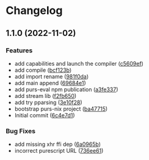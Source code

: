 # Changelog

## 1.1.0 (2022-11-02)


### Features

* add capabilities and launch the compiler ([c5609ef](https://github.com/klarkc/purs-eval/commit/c5609ef15b5c55a994886d5b609a617aabb6aa58))
* add compile ([bcf123b](https://github.com/klarkc/purs-eval/commit/bcf123b4367614a2d7630c9fcb6c7a583ee0cf7b))
* add import rename ([981f0da](https://github.com/klarkc/purs-eval/commit/981f0da6a9154826a6c2518c87505e224c67a442))
* add main append ([69684e1](https://github.com/klarkc/purs-eval/commit/69684e1c82808c68218f0359a2d870ced0b54b4b))
* add purs-eval npm publication ([a3fe337](https://github.com/klarkc/purs-eval/commit/a3fe33766551755e228bbd8ae7f8199452f500e4))
* add stream lib ([f2fb650](https://github.com/klarkc/purs-eval/commit/f2fb650818f424b081f6051ef2ea4bebb09af75c))
* add try pparsing ([3e10f28](https://github.com/klarkc/purs-eval/commit/3e10f2827355cccb9900204ae16fdeaa8fb56748))
* bootstrap purs-nix project ([ba47715](https://github.com/klarkc/purs-eval/commit/ba477157cf817a36f89944b9dfeccac3483f0f4b))
* Initial commit ([6c4e7d1](https://github.com/klarkc/purs-eval/commit/6c4e7d17bc3a932b872076b8cbc31f7f9e83b981))


### Bug Fixes

* add missing xhr ffi dep ([6a0965b](https://github.com/klarkc/purs-eval/commit/6a0965b236deca5d9ec975febbf5b0b0da7f76bd))
* incorrect purescript URL ([736ee61](https://github.com/klarkc/purs-eval/commit/736ee612a149e291e0606ae70210ab51c8a8a3f8))
